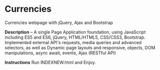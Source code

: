 # Currencies
Currencies webpage with jQuery, Ajax and Bootstrap 

**Description**
– A single Page Application foundation, using JavaScript including ES5 and ES6, jQuery, HTML/HTML5, CSS/CSS3, Bootstrap. Implemented external API's requests, media queries and advanced selectors, as well as Dynamic page layouts and responsive, objects, DOM manipulations, async await, events, Ajax (RESTful API)

**Instructions**
Run INDEXNEW.html and Enjoy.

